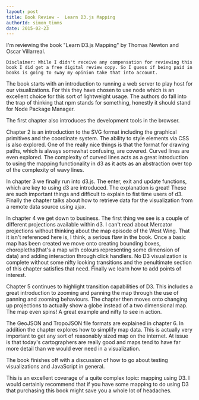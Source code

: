 ```yaml
---
layout: post
title: Book Review -  Learn D3.js Mapping
authorId: simon_timms
date: 2015-02-23
---
```

I'm reviewing the book "Learn D3.js Mapping" by Thomas Newton and Oscar Villarreal.

```
Disclaimer: While I didn't receive any compensation for reviewing this book I did get a free digital review copy. So I guess if being paid in books is going to sway my opinion take that into account.
```

The book starts with an introduction to running a web server to play host for our visualizations. For this they have chosen to use node which is an excellent choice for this sort of lightweight usage. The authors do fall into the trap of thinking that npm stands for something, honestly it should stand for Node Package Manager.

The first chapter also introduces the development tools in the browser. 

Chapter 2 is an introduction to the SVG format including the graphical primitives and the coordinate system. The ability to style elements via CSS is also explored. One of the really nice things is that the format for drawing paths, which is always somewhat confusing, are covered. Curved lines are even explored. The complexity of curved lines acts as a great introduction to using the mapping functionality in d3 as it acts as an abstraction over top of the complexity of wavy lines. 

In chapter 3 we finally run into d3.js. The enter, exit and update functions, which are key to using d3 are introduced. The explanation is great! These are such important things and difficult to explain to fist time users of d3. Finally the chapter talks about how to retrieve data for the visualization from a remote data source using ajax. 

In chapter 4 we get down to business. The first thing we see is a couple of different projections available within d3. I can't read about Mercator projections without thinking about the map episode of the West Wing. That it isn't referenced here is, I think, a serious flaw in the book. Once a basic map has been created we move onto creating bounding boxes, choropleths(that's a map with colours representing some dimension of data) and adding interaction through click handlers. No D3 visualization is complete without some nifty looking transitions and the penultimate section of this chapter satisfies that need. Finally we learn how to add points of interest. 

Chapter 5 continues to highlight transition capabilities of D3. This includes a great introduction to zooming and panning the map through the use of panning and zooming behaviours. The chapter then moves onto changing up projections to actually show a globe instead of a two dimensional map. The map even spins! A great example and nifty to see in action. 

The GeoJSON and TropoJSON file formats are explained in chapter 6. In addition the chapter explores how to simplify map data. This is actually very important to get any sort of reasonably sized map on the internet. At issue is that today's cartographers are really good and maps tend to have far more detail than we would ever need in a visualization. 

The book finishes off with a discussion of how to go about testing visualizations and JavaScript in general. 

This is an excellent coverage of a quite complex topic: mapping using D3. I would certainly recommend that if you have some mapping to do using D3 that purchasing this book might save you a whole lot of headaches. 
